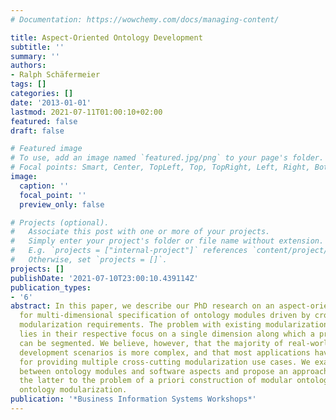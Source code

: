 ```yaml
---
# Documentation: https://wowchemy.com/docs/managing-content/

title: Aspect-Oriented Ontology Development
subtitle: ''
summary: ''
authors:
- Ralph Schäfermeier
tags: []
categories: []
date: '2013-01-01'
lastmod: 2021-07-11T01:00:10+02:00
featured: false
draft: false

# Featured image
# To use, add an image named `featured.jpg/png` to your page's folder.
# Focal points: Smart, Center, TopLeft, Top, TopRight, Left, Right, BottomLeft, Bottom, BottomRight.
image:
  caption: ''
  focal_point: ''
  preview_only: false

# Projects (optional).
#   Associate this post with one or more of your projects.
#   Simply enter your project's folder or file name without extension.
#   E.g. `projects = ["internal-project"]` references `content/project/deep-learning/index.md`.
#   Otherwise, set `projects = []`.
projects: []
publishDate: '2021-07-10T23:00:10.439114Z'
publication_types:
- '6'
abstract: In this paper, we describe our PhD research on an aspect-oriented approach
  for multi-dimensional specification of ontology modules driven by cross-cutting
  modularization requirements. The problem with existing modularization techniques
  lies in their respective focus on a single dimension along which a problem space
  can be segmented. We believe, however, that the majority of real-world ontology
  development scenarios is more complex, and that most applications have the potential
  for providing multiple cross-cutting modularization use cases. We examine commonalities
  between ontology modules and software aspects and propose an approach to applying
  the latter to the problem of a priori construction of modular ontologies and a posteriori
  ontology modularization.
publication: '*Business Information Systems Workshops*'
---
```

